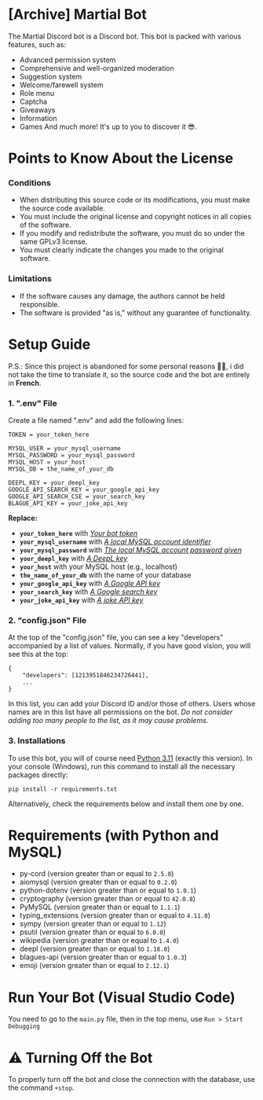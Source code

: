 # [Archive] Martial Bot
The Martial Discord bot is a Discord bot. This bot is packed with various features, such as:
- Advanced permission system
- Comprehensive and well-organized moderation
- Suggestion system
- Welcome/farewell system
- Role menu
- Captcha
- Giveaways
- Information
- Games
And much more! It's up to you to discover it 😎.

# Points to Know About the License

### Conditions
- When distributing this source code or its modifications, you must make the source code available.
- You must include the original license and copyright notices in all copies of the software.
- If you modify and redistribute the software, you must do so under the same GPLv3 license.
- You must clearly indicate the changes you made to the original software.

### Limitations
- If the software causes any damage, the authors cannot be held responsible.
- The software is provided "as is," without any guarantee of functionality.

# Setup Guide
P.S.: Since this project is abandoned for some personal reasons 😮‍💨, i did not take the time to translate it, so the source code and the bot are entirely in **French**.
### 1. ".env" File
Create a file named ".env" and add the following lines:
```
TOKEN = your_token_here

MYSQL_USER = your_mysql_username
MYSQL_PASSWORD = your_mysql_password
MYSQL_HOST = your_host
MYSQL_DB = the_name_of_your_db

DEEPL_KEY = your_deepl_key
GOOGLE_API_SEARCH_KEY = your_google_api_key
GOOGLE_API_SEARCH_CSE = your_search_key
BLAGUE_API_KEY = your_joke_api_key
```

**Replace:**
- **`your_token_here`** with *[Your bot token](https://youtu.be/aI4OmIbkJH8?si=RyxOBtSf6JENda9P)*
- **`your_mysql_username`** with *[A local MySQL account identifier](https://www.youtube.com/watch?v=5h5IKUjAO24)*
- **`your_mysql_password`** with *[The local MySQL account password given](https://www.youtube.com/watch?v=5h5IKUjAO24)*
- **`your_deepl_key`** with *[A DeepL key](https://www.deepl.com/fr/pro#developer)*
- **`your_host`** with your MySQL host (e.g., localhost)
- **`the_name_of_your_db`** with the name of your database
- **`your_google_api_key`** with *[A Google API key](https://developers.google.com/custom-search/v1/overview?hl=fr)*
- **`your_search_key`** with *[A Google search key](https://programmablesearchengine.google.com/)*
- **`your_joke_api_key`** with *[A joke API key](https://www.blagues-api.fr/)*

### 2. "config.json" File
At the top of the "config.json" file, you can see a key "developers" accompanied by a list of values.
Normally, if you have good vision, you will see this at the top:
```
{
    "developers": [1213951846234726441],
    ...
}
```
In this list, you can add your Discord ID and/or those of others. Users whose names are in this list have all permissions on the bot. *Do not consider adding too many people to the list, as it may cause problems*.

### 3. Installations
To use this bot, you will of course need [Python 3.11](https://www.python.org/downloads/release/python-3119/) (exactly this version). In your console (Windows), run this command to install all the necessary packages directly: 
```
pip install -r requirements.txt
```

Alternatively, check the requirements below and install them one by one.

# Requirements (with Python and MySQL)
 - py-cord (version greater than or equal to `2.5.0`)
 - aiomysql (version greater than or equal to `0.2.0`)
 - python-dotenv (version greater than or equal to `1.0.1`)
 - cryptography (version greater than or equal to `42.0.8`)
 - PyMySQL (version greater than or equal to `1.1.1`)
 - typing_extensions (version greater than or equal to `4.11.0`)
 - sympy (version greater than or equal to `1.12`)
 - psutil (version greater than or equal to `6.0.0`)
 - wikipedia (version greater than or equal to `1.4.0`)
 - deepl (version greater than or equal to `1.18.0`)
 - blagues-api (version greater than or equal to `1.0.3`)
 - emoji (version greater than or equal to `2.12.1`)

# Run Your Bot (Visual Studio Code)
You need to go to the `main.py` file, then in the top menu, use `Run > Start Debugging`

# ⚠️ Turning Off the Bot
To properly turn off the bot and close the connection with the database, use the command `+stop`.
